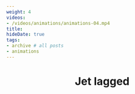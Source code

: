 ```yaml
---
weight: 4
videos:
- /videos/animations/animations-04.mp4
title:
hideDate: true
tags:
- archive # all posts
- animations
---
```

<html>
<head>
<style>
h1 {text-align: center;} 
p {text-align: center;}

</style>
</head>
<body>

<h1>Jet lagged</h1>



</body>
</html>